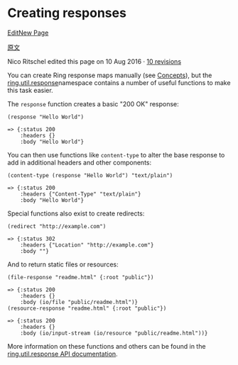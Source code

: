 # Creating responses

[Edit](https://github.com/ring-clojure/ring/wiki/Creating-responses/_edit)[New Page](https://github.com/ring-clojure/ring/wiki/_new)

[原文](https://github.com/ring-clojure/ring/wiki/Creating-responses)

Nico Ritschel edited this page on 10 Aug 2016 · [10 revisions](https://github.com/ring-clojure/ring/wiki/Creating-responses/_history)

You can create Ring response maps manually (see [Concepts](https://github.com/ring-clojure/ring/wiki/Concepts)), but the [ring.util.response](http://ring-clojure.github.com/ring/ring.util.response.html)namespace contains a number of useful functions to make this task easier.

The `response` function creates a basic "200 OK" response:

```
(response "Hello World")

=> {:status 200
    :headers {}
    :body "Hello World"}
```

You can then use functions like `content-type` to alter the base response to add in additional headers and other components:

```
(content-type (response "Hello World") "text/plain")

=> {:status 200
    :headers {"Content-Type" "text/plain"}
    :body "Hello World"}
```

Special functions also exist to create redirects:

```
(redirect "http://example.com")

=> {:status 302
    :headers {"Location" "http://example.com"}
    :body ""}
```

And to return static files or resources:

```
(file-response "readme.html" {:root "public"})

=> {:status 200
    :headers {}
    :body (io/file "public/readme.html")}
(resource-response "readme.html" {:root "public"})

=> {:status 200
    :headers {}
    :body (io/input-stream (io/resource "public/readme.html"))}
```

More information on these functions and others can be found in the [ring.util.response API documentation](http://ring-clojure.github.com/ring/ring.util.response.html).